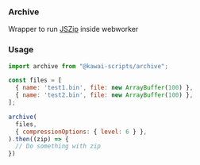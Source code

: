 ### Archive

Wrapper to run [JSZip](https://stuk.github.io/jszip/) inside webworker

### Usage

```javascript
import archive from "@kawai-scripts/archive";

const files = [
  { name: 'test1.bin', file: new ArrayBuffer(100) },
  { name: 'test2.bin', file: new ArrayBuffer(100) },
];

archive(
  files,
  { compressionOptions: { level: 6 } },
).then((zip) => {
  // Do something with zip
})
```
